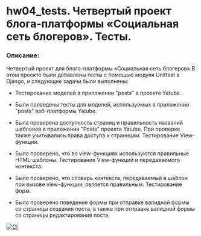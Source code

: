 # hw04_tests. Четвертый проект блога-платформы «Социальная сеть блогеров». Тесты.

### Описание:
Четвертый проект для блога-платформы «Социальная сеть блогеров».В этом проекте были добавлены тесты с помощью модуля Unittest в Django, и следующие задачи были выполнены:

- Тестирование моделей в приложении "posts" в проекте Yatube.

- Были проведены тесты для моделей, используемых в приложении "posts" веб-платформы Yatube.
<!---Тестирование URL-адресов.--->

- Была проверена доступность страниц и правильность названий шаблонов в приложении "Posts" проекта Yatube. При проверке также учитывались права доступа к страницам.
Тестирование View-функций.

- Было проверено, что во view-функциях используются правильные HTML-шаблоны.
Тестирование View-функций и передаваемого контекста.

- Было проверено, что словарь контекста, передаваемый в шаблон при вызове view-функции, является правильным.
Тестирование форм.

- Было проверено поведение формы при отправке валидной формы со страницы создания поста, а также при отправке валидной формы со страницы редактирования поста.


[![CI](https://github.com/yandex-praktikum/hw04_tests/actions/workflows/python-app.yml/badge.svg?branch=master)](https://github.com/yandex-praktikum/hw04_tests/actions/workflows/python-app.yml)
